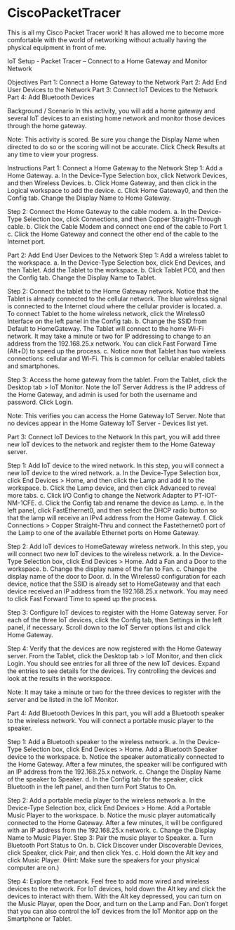 # CiscoPacketTracer
This is all my Cisco Packet Tracer work! It has allowed me to become more comfortable with the world of networking without actually having the physical equipment in front of me.

IoT Setup - Packet Tracer – Connect to a Home Gateway and Monitor Network

Objectives
Part 1: Connect a Home Gateway to the Network
Part 2: Add End User Devices to the Network
Part 3: Connect IoT Devices to the Network
Part 4: Add Bluetooth Devices

Background / Scenario
In this activity, you will add a home gateway and several IoT devices to an existing home network and monitor those devices through the home gateway.

Note: This activity is scored. Be sure you change the Display Name when directed to do so or the scoring will not be accurate. Click Check Results at any time to view your progress.

Instructions
Part 1: Connect a Home Gateway to the Network
Step 1: Add a Home Gateway.
a.     In the Device-Type Selection box, click Network Devices, and then Wireless Devices.
b.     Click Home Gateway, and then click in the Logical workspace to add the device.
c.     Click Home Gateway0, and then the Config tab. Change the Display Name to Home Gateway.

Step 2: Connect the Home Gateway to the cable modem.
a.     In the Device-Type Selection box, click Connections, and then Copper Straight-Through cable.
b.     Click the Cable Modem and connect one end of the cable to Port 1.
c.     Click the Home Gateway and connect the other end of the cable to the Internet port.

Part 2: Add End User Devices to the Network
Step 1: Add a wireless tablet to the workspace.
a.     In the Device-Type Selection box, click End Devices, and then Tablet. Add the Tablet to the workspace.
b.     Click Tablet PC0, and then the Config tab. Change the Display Name to Tablet.

Step 2: Connect the tablet to the Home Gateway network.
Notice that the Tablet is already connected to the cellular network. The blue wireless signal is connected to the Internet cloud where the cellular provider is located.
a.     To connect Tablet to the home wireless network, click the Wireless0 Interface on the left panel in the Config tab.
b.     Change the SSID from Default to HomeGateway. The Tablet will connect to the home Wi-Fi network. It may take a minute or two for IP addressing to change to an address from the 192.168.25.x network. You can click Fast Forward Time (Alt+D) to speed up the process.
c.     Notice now that Tablet has two wireless connections: cellular and Wi-Fi. This is common for cellular enabled tablets and smartphones.

Step 3: Access the home gateway from the tablet.
From the Tablet, click the Desktop tab > IoT Monitor. Note the IoT Server Address is the IP address of the Home Gateway, and admin is used for both the username and password. Click Login.

Note: This verifies you can access the Home Gateway IoT Server. Note that no devices appear in the Home Gateway IoT Server - Devices list yet.

Part 3: Connect IoT Devices to the Network
In this part, you will add three new IoT devices to the network and register them to the Home Gateway server.

Step 1: Add IoT device to the wired network.
In this step, you will connect a new IoT device to the wired network.
a.     In the Device-Type Selection box, click End Devices > Home, and then click the Lamp and add it to the workspace.
b.     Click the Lamp device, and then click Advanced to reveal more tabs.
c.     Click I/O Config to change the Network Adapter to PT-IOT-NM-1CFE.
d.     Click the Config tab and rename the device as Lamp.
e.     In the left panel, click FastEthernet0, and then select the DHCP radio button so that the lamp will receive an IPv4 address from the Home Gateway.
f.      Click Connections > Copper Straight-Thru and connect the Fastethernet0 port of the Lamp to one of the available Ethernet ports on Home Gateway.

Step 2: Add IoT devices to HomeGateway wireless network.
In this step, you will connect two new IoT devices to the wireless network.
a.     In the Device-Type Selection box, click End Devices > Home. Add a Fan and a Door to the workspace.
b.     Change the display name of the fan to Fan.
c.     Change the display name of the door to Door.
d.     In the Wireless0 configuration for each device, notice that the SSID is already set to HomeGateway and that each device received an IP address from the 192.168.25.x network. You may need to click Fast Forward Time to speed up the process.

Step 3: Configure IoT devices to register with the Home Gateway server.
For each of the three IoT devices, click the Config tab, then Settings in the left panel, if necessary. Scroll down to the IoT Server options list and click Home Gateway.

Step 4: Verify that the devices are now registered with the Home Gateway server.
From the Tablet, click the Desktop tab > IoT Monitor, and then click Login. You should see entries for all three of the new IoT devices. Expand the entries to see details for the devices. Try controlling the devices and look at the results in the workspace.

Note: It may take a minute or two for the three devices to register with the server and be listed in the IoT Monitor.

Part 4: Add Bluetooth Devices
In this part, you will add a Bluetooth speaker to the wireless network. You will connect a portable music player to the speaker.

Step 1: Add a Bluetooth speaker to the wireless network.
a.     In the Device-Type Selection box, click End Devices > Home. Add a Bluetooth Speaker device to the workspace.
b.     Notice the speaker automatically connected to the Home Gateway. After a few minutes, the speaker will be configured with an IP address from the 192.168.25.x network.
c.     Change the Display Name of the speaker to Speaker.
d.     In the Config tab for the speaker, click Bluetooth in the left panel, and then turn Port Status to On.

Step 2: Add a portable media player to the wireless network
a.     In the Device-Type Selection box, click End Devices > Home. Add a Portable Music Player to the workspace.
b.     Notice the music player automatically connected to the Home Gateway. After a few minutes, it will be configured with an IP address from the 192.168.25.x network.
c.     Change the Display Name to Music Player.
Step 3: Pair the music player to Speaker.
a.     Turn Bluetooth Port Status to On.
b.     Click Discover under Discoverable Devices, click Speaker, click Pair, and then click Yes.
c.     Hold down the Alt key and click Music Player. (Hint: Make sure the speakers for your physical computer are on.)

Step 4: Explore the network.
Feel free to add more wired and wireless devices to the network. For IoT devices, hold down the Alt key and click the devices to interact with them. With the Alt key depressed, you can turn on the Music Player, open the Door, and turn on the Lamp and Fan. Don’t forget that you can also control the IoT devices from the IoT Monitor app on the Smartphone or Tablet.
